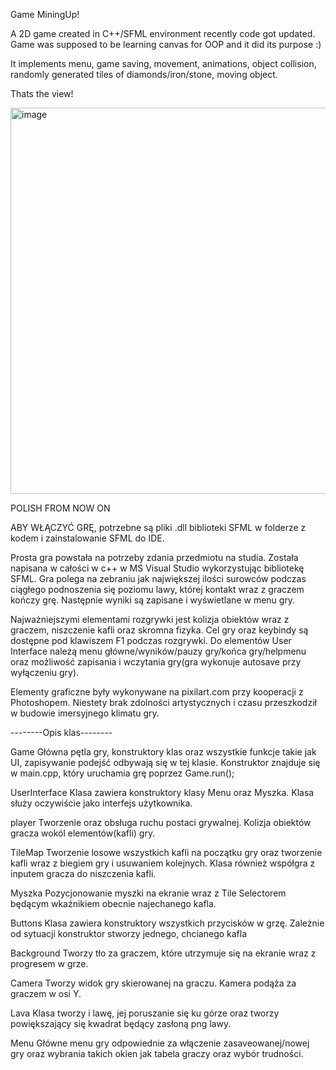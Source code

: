 Game MiningUp!

A 2D game created in C++/SFML environment recently code got updated.
Game was supposed to be learning canvas for OOP and it did its purpose :)

It implements menu, game saving, movement, animations, object collision, randomly generated tiles of diamonds/iron/stone, moving object. 

Thats the view!

<img width="618" alt="image" src="https://user-images.githubusercontent.com/79313551/224508536-d5794670-4a95-438f-95cc-8feb3d6f5a3f.png">

POLISH FROM NOW ON

ABY WŁĄCZYĆ GRĘ, potrzebne są pliki .dll biblioteki SFML w folderze z kodem i zainstalowanie SFML do IDE.

Prosta gra powstała na potrzeby zdania przedmiotu na studia. Została napisana w całości w c++ w MS Visual Studio wykorzystując bibliotekę SFML.
Gra polega na zebraniu jak największej ilości surowców podczas ciągłego podnoszenia się poziomu lawy, której kontakt wraz z graczem kończy grę.
Następnie wyniki są zapisane i wyświetlane w menu gry.

Najważniejszymi elementami rozgrywki jest kolizja obiektów wraz z graczem, niszczenie kafli oraz skromna fizyka.
Cel gry oraz keybindy są dostępne pod klawiszem F1 podczas rozgrywki.
Do elementów User Interface należą menu główne/wyników/pauzy gry/końca gry/helpmenu oraz możliwość zapisania i wczytania gry(gra wykonuje autosave przy wyłączeniu gry).

Elementy graficzne były wykonywane na pixilart.com przy kooperacji z Photoshopem. 
Niestety brak zdolności artystycznych i czasu przeszkodził w budowie imersyjnego klimatu gry.

--------Opis klas--------

Game
  Główna pętla gry, konstruktory klas oraz wszystkie funkcje takie jak UI, zapisywanie podejść odbywają się w tej klasie. Konstruktor znajduje się w main.cpp, który uruchamia grę poprzez Game.run();

UserInterface
  Klasa zawiera konstruktory klasy Menu oraz Myszka. Klasa służy oczywiście jako interfejs użytkownika.

player
  Tworzenie oraz obsługa ruchu postaci grywalnej.
  Kolizja obiektów gracza wokól elementów(kafli) gry.
  
TileMap
  Tworzenie losowe wszystkich kafli na początku gry oraz tworzenie kafli wraz z biegiem gry i usuwaniem kolejnych.
  Klasa również współgra z inputem gracza do niszczenia kafli.
  
Myszka
  Pozycjonowanie myszki na ekranie wraz z Tile Selectorem będącym wkaźnikiem obecnie najechanego kafla.

Buttons
  Klasa zawiera konstruktory wszystkich przycisków w grzę. Zależnie od sytuacji konstruktor stworzy jednego, chcianego kafla
 
Background
  Tworzy tło za graczem, które utrzymuje się na ekranie wraz z progresem w grze.

Camera
  Tworzy widok gry skierowanej na graczu. Kamera podąża za graczem w osi Y.

Lava
  Klasa tworzy i lawę, jej poruszanie się ku górze oraz tworzy powiększający się kwadrat będący zasłoną png lawy.

Menu
  Główne menu gry odpowiednie za włączenie zasaveowanej/nowej gry oraz wybrania takich okien jak tabela graczy oraz wybór trudności.

